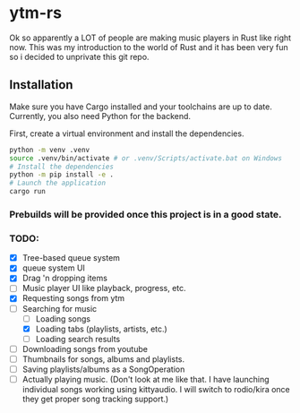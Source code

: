 # ytm-rs

Ok so apparently a LOT of people are making music players in Rust like right now. 
This was my introduction to the world of Rust and it has been very fun so i decided to unprivate this git repo.



## Installation

Make sure you have Cargo installed and your toolchains are up to date.
Currently, you also need Python for the backend.

First, create a virtual environment and install the dependencies.

```bash
python -m venv .venv
source .venv/bin/activate # or .venv/Scripts/activate.bat on Windows
# Install the dependencies
python -m pip install -e .
# Launch the application
cargo run
```

### Prebuilds will be provided once this project is in a good state.


### TODO:
- [x] Tree-based queue system
- [x] queue system UI
- [x] Drag 'n dropping items
- [ ] Music player UI like playback, progress, etc.
- [x] Requesting songs from ytm
- [ ] Searching for music
  - [ ] Loading songs
  - [x] Loading tabs (playlists, artists, etc.)
  - [ ] Loading search results
- [ ] Downloading songs from youtube
- [ ] Thumbnails for songs, albums and playlists.
- [ ] Saving playlists/albums as a SongOperation
- [ ] Actually playing music. (Don't look at me like that. I have launching individual songs working using kittyaudio. I will switch to rodio/kira once they get proper song tracking support.)
